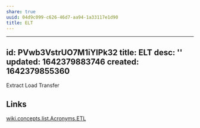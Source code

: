 ```yaml
---
share: true
uuid: 04d9c099-c626-46d7-aa94-1a33117e1d90
title: ELT
---
```

---
id: PVwb3VstrUO7M1iYlPk32
title: ELT
desc: ''
updated: 1642379883746
created: 1642379855360
---

Extract Load Transfer

## Links
[wiki.concepts.list.Acronyms.ETL](/undefined)
